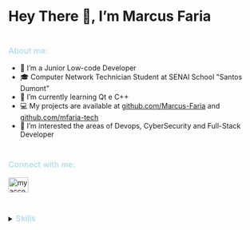 <!--
    TITLE:      README
    AUTOR:      MARCUS FARIA
    DATA_INIT:  31.10.2022


 -->

<style>
    .indexes-readme {
        font-size: 16px;
        color: lightblue;
        font-weight: 500;
    }

    .add-top-space {
        margin-top: 42px;
    }
</style>


# Hey There 👋, I’m Marcus Faria


<h3 class="indexes-readme add-top-space">About me:</h3>

- 🚀 I’m a Junior Low-code Developer
- 🎓 Computer Network Technician Student at SENAI School "Santos Dumont”
- 🌱 I’m currently learning Qt e C++
- 💻 My projects are available at [github.com/Marcus-Faria][link-old] and [github.com/mfaria-tech][link-curr]
- 🔭 I’m interested the areas of Devops, CyberSecurity and Full-Stack Developer



<h3 class="indexes-readme add-top-space">Connect with me:</h3>
<a href="https://www.linkedin.com/in/marcus-v-faria-4a2117213" target="blank"><img align="center" src="https://raw.githubusercontent.com/rahuldkjain/github-profile-readme-generator/master/src/images/icons/Social/linked-in-alt.svg" alt="my account in Linkedin" height="30" width="40" /></a>


<details class="add-top-space">
    <summary>
        <span class="indexes-readme">Skills</span>
    </summary>

**Languages**

![JavaScript][badge-javascript]
![Python][badge-python]
![C][badge-c]
![C++][badge-cpp]
![PowerShell][badge-powershell]
![Shell Script][badge-shellscript]


**Languages Markation and Style**

![HTML5][badge-html5]
![CSS3][badge-css3]
![Markdown][badge-markdown]


**SOs**

![Windows][badge-windows]
![Linux][badge-linux]


**Devops**

![Docker][badge-docker]
![Nginx][badge-nginx]


**Frameworks, Platforms and Libraries**

![Qt][badge-qt]
![Outsystems][badge-outsystems]



**Version Control**

![Git][badge-git]



<!-- ###################################### -->
<!--             LOCAL VARIABLES            -->
<!-- ###################################### -->

<!-- Version Control -->
[badge-git]: https://img.shields.io/badge/git-29334C.svg?style=for-the-badge&logo=git&logoColor=white

<!-- Server WEB -->
[badge-nginx]: https://img.shields.io/badge/nginx-29334C.svg?style=for-the-badge&logo=nginx&logoColor=white

<!-- Containers -->
[badge-docker]: https://img.shields.io/badge/docker-29334C.svg?style=for-the-badge&logo=docker&logoColor=white

<!-- SOs -->
[badge-linux]: https://img.shields.io/badge/Linux-29334C?style=for-the-badge&logo=linux&logoColor=white
[badge-windows]: https://img.shields.io/badge/Windows-29334C?style=for-the-badge&logo=windows&logoColor=white

<!-- Distro Linux -->
[badge-debian]: https://img.shields.io/badge/Debian-29334C?style=for-the-badge&logo=debian&logoColor=white
[badge-ubuntu]: https://img.shields.io/badge/Ubuntu-29334C?style=for-the-badge&logo=ubuntu&logoColor=white
[badge-fedora]: https://img.shields.io/badge/Fedora-29334C?style=for-the-badge&logo=fedora&logoColor=white
[badge-arch]: https://img.shields.io/badge/Arch%20Linux-29334C?logo=arch-linux&logoColor=fff&style=for-the-badge

<!-- Languages Mark -->
[badge-html5]: https://img.shields.io/badge/html5-29334C.svg?style=for-the-badge&logo=html5&logoColor=white
[badge-markdown]: https://img.shields.io/badge/markdown-29334C.svg?style=for-the-badge&logo=markdown&logoColor=white

<!-- Language Style -->
[badge-css3]: https://img.shields.io/badge/css3-29334C.svg?style=for-the-badge&logo=css3&logoColor=white

<!-- Languages -->
[badge-javascript]: https://img.shields.io/badge/javascript-29334C.svg?style=for-the-badge&logo=javascript&logoColor=white
[badge-python]: https://img.shields.io/badge/python-29334C?style=for-the-badge&logo=python&logoColor=white
[badge-c]: https://img.shields.io/badge/c-29334C.svg?style=for-the-badge&logo=c&logoColor=white
[badge-cpp]: https://img.shields.io/badge/c++-29334C.svg?style=for-the-badge&logo=c%2B%2B&logoColor=white
[badge-powershell]: https://img.shields.io/badge/PowerShell-29334C.svg?style=for-the-badge&logo=powershell&logoColor=white
[badge-shellscript]: https://img.shields.io/badge/shell_script-29334C.svg?style=for-the-badge&logo=gnu-bash&logoColor=white


<!-- Frameworks, Platforms and Libraries -->
[badge-qt]: https://img.shields.io/badge/Qt-29334C.svg?style=for-the-badge&logo=Qt&logoColor=white
[badge-outsystems]: https://img.shields.io/badge/OutSystems-29334C?style=for-the-badge&logo=OutSystems&logoColor=white


<!-- Connect me -->
[link-old]: http://github.com/Marcus-Faria
[link-curr]: http://github.com/mfaria-tech
[link-kinkedin]: https://www.linkedin.com/in/marcus-v-faria-4a2117213/
[badge-linkedin]: https://raw.githubusercontent.com/rahuldkjain/github-profile-readme-generator/master/src/images/icons/Social/linked-in-alt.svg


<!-- COLORs -->
<!-- blue-light :: %235391FE -->
<!-- orange :: %23F05033 -->
<!-- black :: %23121011 -->
<!-- gray :: 2F3134 -->
<!-- yellow :: F88900 -->

